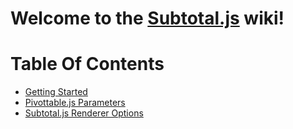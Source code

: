 # Welcome to the [Subtotal.js](http://nagarajanchinnasamy.com/subtotal/) wiki!

# Table Of Contents
* [Getting Started](https://github.com/nagarajanchinnasamy/pivottable-subtotal-renderer/docs/v1.10.0/Getting-Started)
* [Pivottable.js Parameters](https://github.com/nagarajanchinnasamy/pivottable-subtotal-renderer/v1.10.0/Pivottable.js-Parameters)
* [Subtotal.js Renderer Options](https://github.com/nagarajanchinnasamy/pivottable-subtotal-renderer/v1.10.0/Subtotal.js-Renderer-Options)
